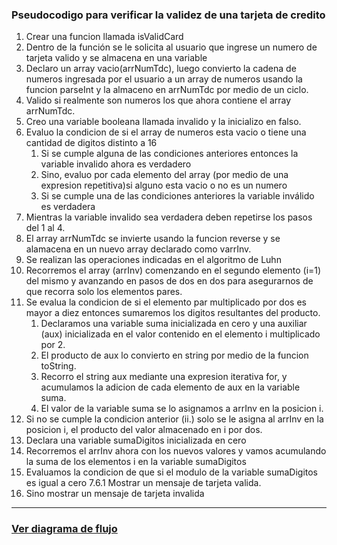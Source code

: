 ### Pseudocodigo para verificar la validez de una tarjeta de credito ###

1. Crear una funcion llamada isValidCard
2. Dentro de la función se le solicita al usuario que ingrese un numero de tarjeta valido y se almacena en una variable
3. Declaro un array vacio(arrNumTdc), luego convierto la cadena de numeros ingresada por el usuario a un array de numeros usando la funcion parseInt y la almaceno en arrNumTdc por medio de un ciclo.
4. Valido si realmente son numeros los que ahora contiene el array arrNumTdc.
  1. Creo una variable booleana llamada invalido y la inicializo en falso.
  2. Evaluo la condicion de si el array de numeros esta vacio o tiene una cantidad de digitos distinto a 16
      1. Si se cumple alguna de las condiciones anteriores entonces la variable invalido ahora es verdadero
      2. Sino, evaluo por cada elemento del array (por medio de una expresion repetitiva)si alguno esta vacio o no es un numero 
      3. Si se cumple una de las condiciones anteriores la variable inválido es verdadera
5. Mientras la variable invalido sea verdadera deben repetirse los pasos del 1 al 4.
6. El array arrNumTdc se invierte usando la funcion reverse y se alamacena en un nuevo array declarado como varrInv.
7. Se realizan las operaciones indicadas en el algoritmo de Luhn
  1. Recorremos el array (arrInv) comenzando en el segundo elemento (i=1) del mismo y avanzando en pasos de dos en dos para asegurarnos de que recorra solo los elementos pares.
  2. Se evalua la condicion de si el elemento par multiplicado por dos es mayor a diez entonces sumaremos los digitos resultantes del producto.
       1. Declaramos una variable suma inicializada en cero y una auxiliar (aux) inicializada en el valor contenido en el elemento i multiplicado por 2.
       2. El producto de aux lo convierto en string por medio de la funcion toString.
       3. Recorro el string aux mediante una expresion iterativa for, y acumulamos la adicion de cada elemento de aux en la variable suma.
       4. El valor de la variable suma se lo asignamos a arrInv en la posicion i.
  3. Si no se cumple la condicion anterior (ii.) solo se le asigna al arrInv en la posicion i, el producto del valor almacenado en i por dos.
  4. Declara una variable sumaDigitos inicializada en cero
  5. Recorremos el arrInv ahora con los nuevos valores y vamos acumulando la suma de los elementos i en la variable sumaDigitos
  6. Evaluamos la condicion de que si el modulo de la variable sumaDigitos es igual a cero
       7.6.1 Mostrar un mensaje de tarjeta valida.
  7. Sino mostrar un mensaje de tarjeta invalida

***

### [Ver diagrama de flujo](https://www.lucidchart.com/invitations/accept/f75113a7-d423-4b7c-943e-5b981cabc660)